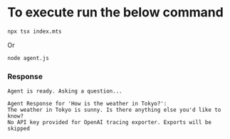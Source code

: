 # To execute run the below command

```bash
npx tsx index.mts
```
Or
```bash
node agent.js
```
### Response

```
Agent is ready. Asking a question...

Agent Response for 'How is the weather in Tokyo?':
The weather in Tokyo is sunny. Is there anything else you'd like to know?
No API key provided for OpenAI tracing exporter. Exports will be skipped
```